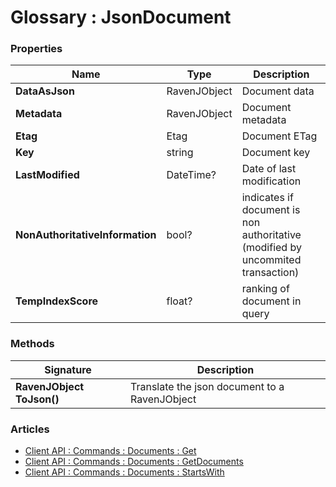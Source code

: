 ﻿# Glossary : JsonDocument

### Properties

| Name | Type | Description |
| ------------- | ------------- | ----- |
| **DataAsJson** | RavenJObject | Document data |
| **Metadata** | RavenJObject | Document metadata |
| **Etag** | Etag | Document ETag |
| **Key** | string | Document key |
| **LastModified** | DateTime? | Date of last modification |
| **NonAuthoritativeInformation** | bool? | indicates if document is non authoritative (modified by uncommited transaction) |
| **TempIndexScore** | float? | ranking of document in query |

### Methods

| Signature | Description |
| --------- | ----------- |
| **RavenJObject ToJson()** | Translate the json document to a RavenJObject |

### Articles

- [Client API : Commands : Documents : Get](../client-api/commands/documents/get#get)
- [Client API : Commands : Documents : GetDocuments](../client-api/commands/documents/get#getdocuments)
- [Client API : Commands : Documents : StartsWith](../client-api/commands/documents/get#startswith)

